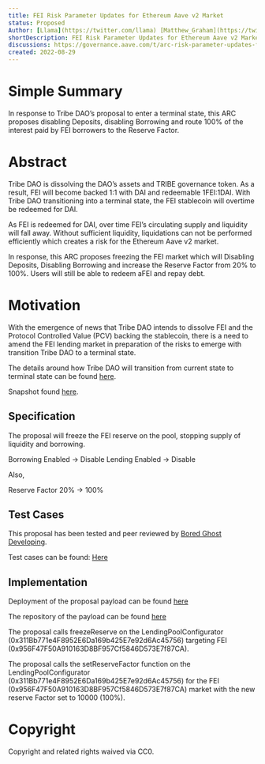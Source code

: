 ```yaml
---
title: FEI Risk Parameter Updates for Ethereum Aave v2 Market
status: Proposed
Author: [Llama](https://twitter.com/llama) [Matthew_Graham](https://twitter.com/Matthew_Graham_) [defijesus.eth](https://twitter.com/eldefijesus)
shortDescription: FEI Risk Parameter Updates for Ethereum Aave v2 Market
discussions: https://governance.aave.com/t/arc-risk-parameter-updates-for-ethereum-aave-v2-market/9393
created: 2022-08-29
---
```


# Simple Summary

In response to Tribe DAO’s proposal to enter a terminal state, this ARC proposes disabling Deposits, disabling Borrowing and route 100% of the interest paid by FEI borrowers to the Reserve Factor.

# Abstract

Tribe DAO is dissolving the DAO’s assets and TRIBE governance token. As a result, FEI will become backed 1:1 with DAI and redeemable 1FEI:1DAI. With Tribe DAO transitioning into a terminal state, the FEI stablecoin will overtime be redeemed for DAI.

As FEI is redeemed for DAI, over time FEI’s circulating supply and liquidity will fall away. Without sufficient liquidity, liquidations can not be performed efficiently which creates a risk for the Ethereum Aave v2 market.

In response, this ARC proposes freezing the FEI market which will Disabling Deposits, Disabling Borrowing and increase the Reserve Factor from 20% to 100%. Users will still be able to redeem aFEI and repay debt. 

# Motivation

With the emergence of news that Tribe DAO intends to dissolve FEI and the Protocol Controlled Value (PCV) backing the stablecoin, there is a need to amend the FEI lending market in preparation of the risks to emerge with transition Tribe DAO to a terminal state.

The details around how Tribe DAO will transition from current state to terminal state can be found [here](https://tribe.fei.money/t/tip-121-proposal-for-the-future-of-the-tribe-dao/4475).

Snapshot found [here](https://snapshot.org/#/aave.eth/proposal/0x19df23070be999efbb7caf6cd35c320eb74dd119bcb15d003dc2e82c2bbd0d94). 

## Specification

The proposal will freeze the FEI reserve on the pool, stopping supply of liquidity and borrowing.

Borrowing Enabled → Disable 
Lending Enabled → Disable 

Also,

Reserve Factor 20% → 100%

## Test Cases

This proposal has been tested and peer reviewed by [Bored Ghost Developing](https://twitter.com/bgdlabs).

Test cases can be found: [Here](https://github.com/llama-community/aave-risk-param-updates-fei/blob/main/src/test/ValidationFeiRiskParamsUpdate.sol)

## Implementation

Deployment of the proposal payload can be found [here](https://etherscan.io/address/0xb8fe2a2104afb975240d3d32a7823a01cb74639f#code)

The repository of the payload can be found [here](https://github.com/llama-community/aave-risk-param-updates-fei)
 
The proposal calls freezeReserve on the LendingPoolConfigurator (0x311Bb771e4F8952E6Da169b425E7e92d6Ac45756) targeting FEI (0x956F47F50A910163D8BF957Cf5846D573E7f87CA).

The proposal calls the setReserveFactor function on the LendingPoolConfigurator (0x311Bb771e4F8952E6Da169b425E7e92d6Ac45756) for the FEI (0x956F47F50A910163D8BF957Cf5846D573E7f87CA) market with the new reserve Factor set to 10000 (100%).

# Copyright

Copyright and related rights waived via CC0.
